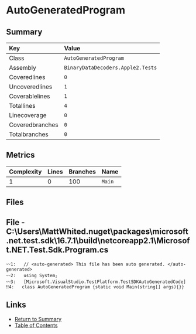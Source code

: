 ﻿# AutoGeneratedProgram

## Summary

| Key             | Value                             |
| :-------------- | :-------------------------------- |
| Class           | `AutoGeneratedProgram`            |
| Assembly        | `BinaryDataDecoders.Apple2.Tests` |
| Coveredlines    | `0`                               |
| Uncoveredlines  | `1`                               |
| Coverablelines  | `1`                               |
| Totallines      | `4`                               |
| Linecoverage    | `0`                               |
| Coveredbranches | `0`                               |
| Totalbranches   | `0`                               |

## Metrics

| Complexity | Lines | Branches | Name    |
| :--------- | :---- | :------- | :------ |
| 1          | 0     | 100      | `Main`  |

## Files

## File - C:\Users\MattWhited\.nuget\packages\microsoft.net.test.sdk\16.7.1\build\netcoreapp2.1\Microsoft.NET.Test.Sdk.Program.cs

```CSharp
〰1:   // <auto-generated> This file has been auto generated. </auto-generated>
〰2:   using System;
〰3:   [Microsoft.VisualStudio.TestPlatform.TestSDKAutoGeneratedCode]
‼4:   class AutoGeneratedProgram {static void Main(string[] args){}}
```

## Links

* [Return to Summary](Summary.md)
* [Table of Contents](../TOC.md)

